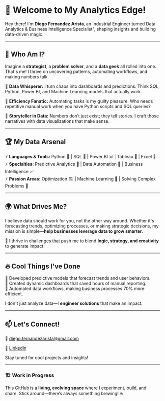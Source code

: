 <!--
**diegofernandezarista/diegofernandezarista** is a ✨ _special_ ✨ repository because its `README.md` (this file) appears on your GitHub profile.

Here are some ideas to get you started:

- 🔭 I’m currently working on ...
- 🌱 I’m currently learning ...
- 👯 I’m looking to collaborate on ...
- 🤔 I’m looking for help with ...
- 💬 Ask me about ...
- 📫 How to reach me: ...
- 😄 Pronouns: ...
- ⚡ Fun fact: ...
-->
# 🚀 Welcome to My Analytics Edge!

Hey there! I'm **Diego Fernandez Arista**, an Industrial Engineer turned Data Analytics & Business Intelligence Specialist", shaping insights and building data-driven magic. 

---

## 🧩 Who Am I?
Imagine a **strategist**, a **problem solver**, and a **data geek** all rolled into one. That's me! I thrive on uncovering patterns, automating workflows, and making numbers talk.

🔹 **Data Whisperer:** I turn chaos into dashboards and predictions. Think SQL, Python, Power BI, and Machine Learning models that actually work.

🔹 **Efficiency Fanatic:** Automating tasks is my guilty pleasure. Who needs repetitive manual work when you have Python scripts and SQL queries?

🔹 **Storyteller in Data:** Numbers don’t just exist; they tell stories. I craft those narratives with data visualizations that make sense.

---

## 🏆 My Data Arsenal

⚡ **Languages & Tools:** Python 🐍 | SQL 💾 | Power BI 📊 | Tableau 🎨 | Excel 📑  
⚡ **Specialties:** Predictive Analytics 🔮 | Data Automation 🤖 | Business Intelligence 📈  
⚡ **Passion Areas:** Optimization 🏗 | Machine Learning 🤯 | Solving Complex Problems 🔬  

---

## 🌍 What Drives Me?
I believe data should work for you, not the other way around. Whether it's forecasting trends, optimizing processes, or making strategic decisions, my mission is simple—**help businesses leverage data to grow smarter.**

🎯 I thrive in challenges that push me to blend **logic, strategy, and creativity** to generate impact.

---

## 🔥 Cool Things I've Done

🎯 Developed predictive models that forecast trends and user behaviors.  
🎯 Created dynamic dashboards that saved hours of manual reporting.  
🎯 Automated data workflows, making business processes 70% more efficient.  

I don't just analyze data—I **engineer solutions** that make an impact.

---

## 📫 Let's Connect!
📩 diego.fernandezarista@gmail.com  
<!--🔗 [![LinkedIn](https://img.shields.io/badge/LinkedIn-0077B5?style=for-the-badge&logo=linkedin&logoColor=white)](https://www.linkedin.com/in/diego-fernandez-arista/)-->
🔗 [LinkedIn](https://www.linkedin.com/in/diego-fernandez-arista/) 
<!--🌍 [My Portfolio](https://your-portfolio-url.com) 🚀  -->
<!--📝 [My Blog](https://your-blog-url.com) ✍️  -->

Stay tuned for cool projects and insights!

---

### 🏗 Work in Progress
This GitHub is a **living, evolving space** where I experiment, build, and share. Stick around—there’s always something brewing! ☕


